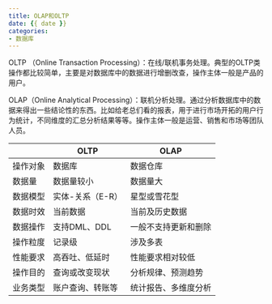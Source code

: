 ```yaml
---
title: OLAP和OLTP
date: {{ date }}
categories:
- 数据库
---
```


OLTP （Online Transaction Processing）：在线/联机事务处理。典型的OLTP类操作都比较简单，主要是对数据库中的数据进行增删改查，操作主体一般是产品的用户。

OLAP（Online Analytical Processing）：联机分析处理。通过分析数据库中的数据来得出一些结论性的东西。比如给老总们看的报表，用于进行市场开拓的用户行为统计，不同维度的汇总分析结果等等。操作主体一般是运营、销售和市场等团队人员。

|          | OLTP             | OLAP                 |
| -------- | ---------------- | -------------------- |
| 操作对象 | 数据库           | 数据仓库             |
| 数据量   | 数据量较小       | 数据量大             |
| 数据模型 | 实体-关系（E-R） | 星型或雪花型         |
| 数据时效 | 当前数据         | 当前及历史数据       |
| 数据操作 | 支持DML、DDL     | 一般不支持更新和删除 |
| 操作粒度 | 记录级           | 涉及多表             |
| 性能要求 | 高吞吐、低延时   | 性能要求相对较低     |
| 操作目的 | 查询或改变现状   | 分析规律、预测趋势   |
| 业务类型 | 账户查询、转账等 | 统计报告、多维度分析 |

